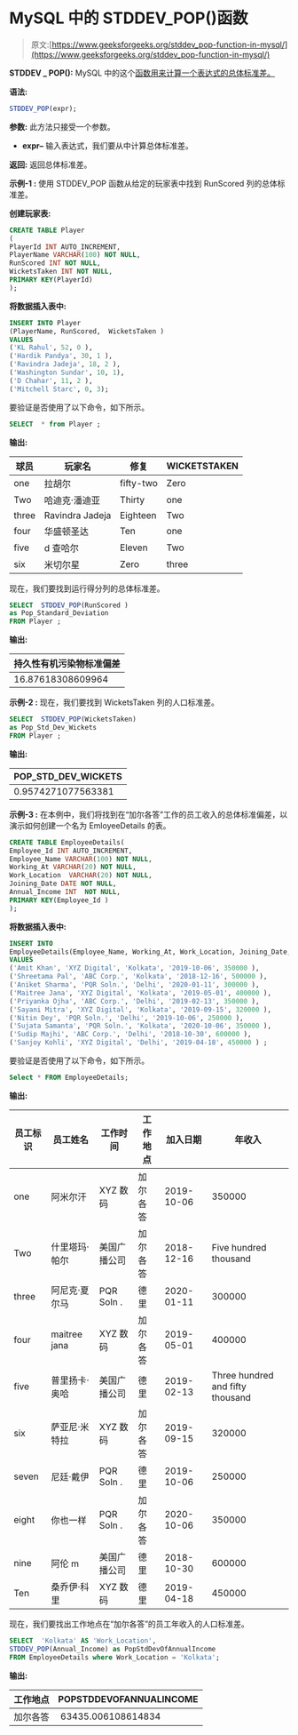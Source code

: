 # MySQL 中的 STDDEV_POP()函数

> 原文:[https://www.geeksforgeeks.org/stddev_pop-function-in-mysql/](https://www.geeksforgeeks.org/stddev_pop-function-in-mysql/)

**STDDEV _ POP():**
MySQL 中的这个[函数用来计算一个表达式的总体标准差。](https://www.geeksforgeeks.org/mysql-creating-stored-function/#:~:text=The%20CREATE%20FUNCTION%20statement%20is,from%20within%20a%20Mysql%20statement.)

**语法:**

```sql
STDDEV_POP(expr);
```

**参数:**
此方法只接受一个参数。

*   **expr–**
    输入表达式，我们要从中计算总体标准差。

**返回:**
返回总体标准差。

**示例-1 :**
使用 STDDEV_POP 函数从给定的玩家表中找到 RunScored 列的总体标准差。

**创建玩家表:**

```sql
CREATE TABLE Player  
(
PlayerId INT AUTO_INCREMENT,  
PlayerName VARCHAR(100) NOT NULL,
RunScored INT NOT NULL,
WicketsTaken INT NOT NULL,
PRIMARY KEY(PlayerId)
);
```

**将数据插入表中:**

```sql
INSERT INTO Player  
(PlayerName, RunScored,  WicketsTaken )
VALUES
('KL Rahul', 52, 0 ),
('Hardik Pandya', 30, 1 ),
('Ravindra Jadeja', 18, 2 ),
('Washington Sundar', 10, 1),
('D Chahar', 11, 2 ),  
('Mitchell Starc', 0, 3);
```

要验证是否使用了以下命令，如下所示。

```sql
SELECT  * from Player ;
```

**输出:**

| 球员 | 玩家名 | 修复 | WICKETSTAKEN |
| --- | --- | --- | --- |
| one | 拉胡尔 | fifty-two | Zero |
| Two | 哈迪克·潘迪亚 | Thirty | one |
| three | Ravindra Jadeja | Eighteen | Two |
| four | 华盛顿圣达 | Ten | one |
| five | d 查哈尔 | Eleven | Two |
| six | 米切尔星 | Zero | three |

现在，我们要找到运行得分列的总体标准差。

```sql
SELECT  STDDEV_POP(RunScored ) 
as Pop_Standard_Deviation 
FROM Player ;
```

**输出:**

| 持久性有机污染物标准偏差 |
| --- |
| 16.87618308609964 |

**示例-2 :**
现在，我们要找到 WicketsTaken 列的人口标准差。

```sql
SELECT  STDDEV_POP(WicketsTaken) 
as Pop_Std_Dev_Wickets   
FROM Player ;
```

**输出:**

| POP_STD_DEV_WICKETS |
| --- |
| 0.9574271077563381 |

**示例-3 :**
在本例中，我们将找到在“加尔各答”工作的员工收入的总体标准偏差，以演示如何创建一个名为 EmloyeeDetails 的表。

```sql
CREATE TABLE EmployeeDetails(
Employee_Id INT AUTO_INCREMENT,  
Employee_Name VARCHAR(100) NOT NULL,
Working_At VARCHAR(20) NOT NULL,
Work_Location  VARCHAR(20) NOT NULL,
Joining_Date DATE NOT NULL,
Annual_Income INT  NOT NULL,
PRIMARY KEY(Employee_Id )
);
```

**将数据插入表中:**

```sql
INSERT INTO  
EmployeeDetails(Employee_Name, Working_At, Work_Location, Joining_Date, Annual_Income )
VALUES
('Amit Khan', 'XYZ Digital', 'Kolkata', '2019-10-06', 350000 ),
('Shreetama Pal', 'ABC Corp.', 'Kolkata', '2018-12-16', 500000 ),
('Aniket Sharma', 'PQR Soln.', 'Delhi', '2020-01-11', 300000 ),
('Maitree Jana', 'XYZ Digital', 'Kolkata', '2019-05-01', 400000 ),
('Priyanka Ojha', 'ABC Corp.', 'Delhi', '2019-02-13', 350000 ),
('Sayani Mitra', 'XYZ Digital', 'Kolkata', '2019-09-15', 320000 ),
('Nitin Dey', 'PQR Soln.', 'Delhi', '2019-10-06', 250000 ),
('Sujata Samanta', 'PQR Soln.', 'Kolkata', '2020-10-06', 350000 ),
('Sudip Majhi', 'ABC Corp.', 'Delhi', '2018-10-30', 600000 ),
('Sanjoy Kohli', 'XYZ Digital', 'Delhi', '2019-04-18', 450000 ) ;
```

要验证是否使用了以下命令，如下所示。

```sql
Select * FROM EmployeeDetails;
```

**输出:**

| 员工标识 | 员工姓名 | 工作时间 | 工作地点 | 加入日期 | 年收入 |
| --- | --- | --- | --- | --- | --- |
| one | 阿米尔汗 | XYZ 数码 | 加尔各答 | 2019-10-06 | 350000  |
| Two | 什里塔玛·帕尔 | 美国广播公司 | 加尔各答 | 2018-12-16 | Five hundred thousand |
| three | 阿尼克·夏尔马 | PQR Soln . | 德里 | 2020-01-11 | 300000  |
| four | maitree jana | XYZ 数码 | 加尔各答 | 2019-05-01 | 400000  |
| five | 普里扬卡·奥哈 | 美国广播公司 | 德里 | 2019-02-13 | Three hundred and fifty thousand |
| six | 萨亚尼·米特拉 | XYZ 数码 | 加尔各答 | 2019-09-15 | 320000  |
| seven | 尼廷·戴伊 | PQR Soln . | 德里 | 2019-10-06 | 250000  |
| eight | 你也一样 | PQR Soln . | 加尔各答 | 2020-10-06 | 350000  |
| nine | 阿伦 m | 美国广播公司 | 德里 | 2018-10-30 | 600000  |
| Ten | 桑乔伊·科里 | XYZ 数码 | 德里 | 2019-04-18 | 450000  |

现在，我们要找出工作地点在“加尔各答”的员工年收入的人口标准差。

```sql
SELECT  'Kolkata' AS 'Work_Location',
STDDEV_POP(Annual_Income) as PopStdDevOfAnnualIncome  
FROM EmployeeDetails where Work_Location = 'Kolkata';
```

**输出:**

| 工作地点 | POPSTDDEVOFANNUALINCOME |
| --- | --- |
| 加尔各答 |  63435.006108614834 |